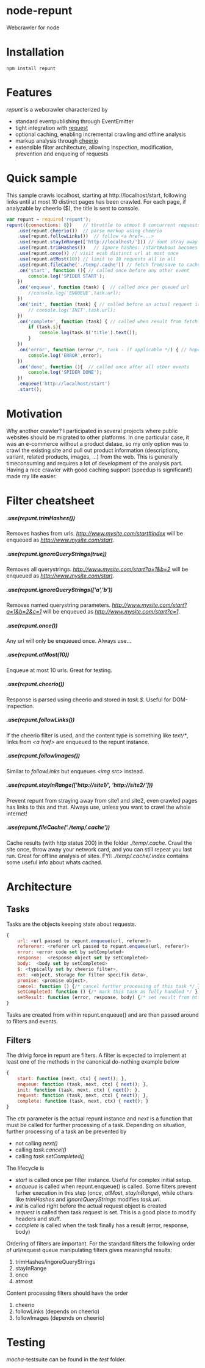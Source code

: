 # node-repunt

Webcrawler for node

# Installation

```
npm install repunt
```

# Features
_repunt_ is a webcrawler characterized by
- standard eventpublishing through EventEmitter
- tight integration with [request](https://github.com/mikeal/request)
- optional caching, enabling incremental crawling and offline analysis
- markup analysis through [cheerio](https://github.com/MatthewMueller/cheerio)
- extensible filter architecture, allowing inspection, modification, prevention and enqueing of requests

# Quick sample
This sample crawls localhost, starting at http://localhost/start, following links until at most 10 distinct pages has been crawled.
For each page, if analyzable by cheerio ($), the title is sent to console.

```javascript
var repunt = require('repunt');
repunt({connections: 8})    // throttle to atmost 8 concurrent requests
    .use(repunt.cheerio())  // parse markup using cheerio
    .use(repunt.followLinks())  // follow <a href=...>
    .use(repunt.stayInRange(['http://localhost/'])) // dont stray away from this domain
    .use(repunt.trimHashes())   // ignore hashes: /start#about becomes /start
    .use(repunt.once()) // visit ecah distinct url at most once
    .use(repunt.atMost(10)) // limit to 10 requests all in all
    .use(repunt.fileCache('./temp/.cache')) // fetch from/save to cache
    .on('start', function (){ // called once before any other event
        console.log('SPIDER START');
    })
    .on('enqueue', function (task) {  // called once per queued url
        //console.log('ENQUEUE',task.url);
    })
    .on('init', function (task) { // called before an actual request is issued
        // console.log('INIT',task.url);
    })
    .on('complete', function (task) { // called when result from fetch is available
        if (task.$){
            console.log(task.$('title').text());
        }
    })
    .on('error', function (error /*, task - if applicable */) { // hopefully never called
        console.log('ERROR',error);
    })
    .on('done', function (){  // called once after all other events
        console.log('SPIDER DONE');
    })
    .enqueue('http://localhost/start')
    .start();
```

# Motivation
Why another crawler? I participated in several projects where public websites should be migrated to other platforms. In one particular case, it was an e-commerce without a product datase, so my only option was to crawl the existing site and pull out product information (descriptions, variant, related products, images, ...) from the web. This is generally timeconsuming and requires a lot of development of the analysis part. Having a nice crawler with good caching support (speedup is significant!) made my life easier.

# Filter cheatsheet

##### .use(repunt.trimHashes())
Removes hashes from urls. _http://www.mysite.com/start#index_ will be enqueued as _http://www.mysite.com/start_.

##### .use(repunt.ignoreQueryStrings(true))
Removes all querystrings. _http://www.mysite.com/start?a=1&b=2_ will be enqueued as _http://www.mysite.com/start_.

##### .use(repunt.ignoreQueryStrings(['a','b'))
Removes named querystring parameters. _http://www.mysite.com/start?a=1&b=2&c=1_ will be enqueued as _http://www.mysite.com/start?c=1_.

##### .use(repunt.once())
Any url will only be enqueued once. Always use...

##### .use(repunt.atMost(10))
Enqueue at most 10 urls. Great for testing.

##### .use(repunt.cheerio())
Response is parsed using cheerio and stored in _task.$_. Useful for DOM-inspection.

##### .use(repunt.followLinks())
If the cheerio filter is used, and the content type is something like _text/*_, links from _\<a href>_ are enqueued to the repunt instance.

##### .use(repunt.followImages())
Similar to _followLinks_ but enqueues _\<img src>_ instead.

##### .use(repunt.stayInRange(['http://site1/', 'http://site2/']))
Prevent repunt from straying away from site1 and site2, even crawled pages has links to this and that.
Always use, unless you want to crawl the whole internet!

##### .use(repunt.fileCache('./temp/.cache'))
Cache results (with http status 200) in the folder _./temp/.cache_.
Crawl the site once, throw away your network card, and you can still repeat you last run.
Great for offline analysis of sites.
FYI: _./temp/.cache/.index_ contains some useful info about whats cached.

# Architecture
## Tasks
Tasks are the objects keeping state about requests.
```javascript
{
    url: <url passed to repunt.enqueue(url, referer)>
    refererer: <referer url passed to repunt.enqueue(url, referer)>
    error: <error code set by setCompleted>
    response:  <response object set by setCompleted>
    body:  <body set by setCompleted>
    $: <typically set by cheerio filter>,
    ext: <object, storage for filter specifik data>,
    promise: <promise object>,
    cancel: function () {/* cancel further processing of this task */ },
    setCompleted: function () {/* mark this task as fully handled */ },
    setResult: function (error, response, body) {/* set result from http fetch och cache loading */ },
}
```
Tasks are created from within repunt.enqueue() and are then passed around to filters and events.

## Filters
The drivig force in repunt are filters. A filter is expected to implement at least one of the methods in the canonical do-nothing example below

```javascript
{
    start: function (next, ctx) { next(); },
    enqueue: function (task, next, ctx) { next(); },
    init: function (task, next, ctx) { next(); },
    request: function (task, next, ctx) { next(); },
    complete: function (task, next, ctx) { next(); }
}
```

The _ctx_ parameter is the actual repunt instance and _next_ is a function that must be called for further processing of a task.
Depending on situation, further processing of a task an be prevented by
* not calling _next()_
* calling _task.cancel()_
* calling _task.setCompleted()_

The lifecycle is
* _start_ is called once per filter instance. Useful for complex initial setup.
* _enqueue_ is called when repunt.enqueue() is called. Some filters prevent furher execution in this step (_once_, _atMost_, _stayInRange_), while others like _trimHashes_ and _ignoreQueryStrings_ modifies _task.url_.
* _init_ is called right before the actual request object is created
* _request_ is called then task.request is set. This is a good place to modify headers and stuff.
* _complete_ is called when the task finally has a result (error, response, body)
 

Ordering of filters are important. For the standard filters the following order of url/request queue manipulating filters gives meaningful results:

1. trimHashes/ingoreQueryStrings
2. stayInRange
3. once
4. atmost

Content processing filters should have the order

1. cheerio
2. followLinks (depends on cheerio)
3. followImages (depends on cheerio)

# Testing
_mocha_-testsuite can be found in the _test_ folder.
